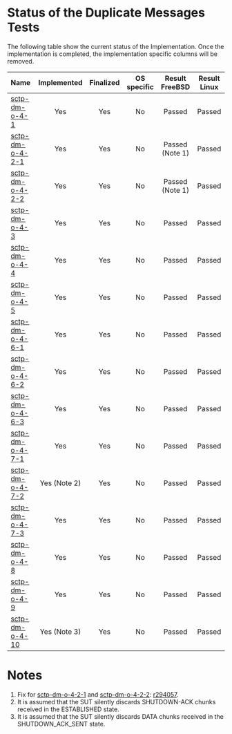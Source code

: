 # Status of the Duplicate Messages Tests

The following table show the current status of the Implementation. Once the implementation is completed, the implementation specific columns will be removed.

| Name                                                                                                                  | Implemented | Finalized  | OS specific | Result FreeBSD | Result Linux |
|:----------------------------------------------------------------------------------------------------------------------|:-----------:|:----------:|:-----------:|:--------------:|:------------:|
|[sctp-dm-o-4-1](sctp-dm-o-4-1.pkt     "Handling of INIT chunks in the COOKIE-WAIT state")                              | Yes         | Yes        | No          | Passed         | Passed       |
|[sctp-dm-o-4-2-1](sctp-dm-o-4-2-1.pkt "Handling of INIT chunks in the ESTABLISHED state")                              | Yes         | Yes        | No          | Passed (Note 1)| Passed       |
|[sctp-dm-o-4-2-2](sctp-dm-o-4-2-2.pkt "Handling of INIT chunks in the SHUTDOWN-ACK-SENT state")                        | Yes         | Yes        | No          | Passed (Note 1)| Passed       |
|[sctp-dm-o-4-3](sctp-dm-o-4-3.pkt     "Handling of INIT-ACK chunks in the COOKIE-ECHOED state")                        | Yes         | Yes        | No          | Passed         | Passed       |
|[sctp-dm-o-4-4](sctp-dm-o-4-4.pkt     "Handling of COOKIE-ACK chunks in the ESTABLISHED state")                        | Yes         | Yes        | No          | Passed         | Passed       |
|[sctp-dm-o-4-5](sctp-dm-o-4-5.pkt     "Handling of SHUTDOWN chunks in the SHUTDOWN-SENT state")                        | Yes         | Yes        | No          | Passed         | Passed       |
|[sctp-dm-o-4-6-1](sctp-dm-o-4-6-1.pkt "Handling of SHUTDOWN chunks in the COOKIE-WAIT state")                          | Yes         | Yes        | No          | Passed         | Passed       |
|[sctp-dm-o-4-6-2](sctp-dm-o-4-6-2.pkt "Handling of SHUTDOWN chunks in the CLOSED state")                               | Yes         | Yes        | No          | Passed         | Passed       |
|[sctp-dm-o-4-6-3](sctp-dm-o-4-6-3.pkt "Handling of SHUTDOWN chunks in the SHUTDOWN-SENT state (including T2 restart)") | Yes         | Yes        | No          | Passed         | Passed       |
|[sctp-dm-o-4-7-1](sctp-dm-o-4-7-1.pkt "Handling of SHUTDOWN-ACK chunks in the COOKIE-WAIT state")                      | Yes         | Yes        | No          | Passed         | Passed       |
|[sctp-dm-o-4-7-2](sctp-dm-o-4-7-2.pkt "Handling of SHUTDOWN-ACK chunks in the ESTABLISHED state")                      | Yes (Note 2)| Yes        | No          | Passed         | Passed       |
|[sctp-dm-o-4-7-3](sctp-dm-o-4-7-3.pkt "Handling of SHUTDOWN-ACK chunks in the SHUTDOWN-ACK-SENT state")                | Yes         | Yes        | No          | Passed         | Passed       |
|[sctp-dm-o-4-8](sctp-dm-o-4-8.pkt     "Handling of COOKIE-ECHO chunks with invalid MAC in the ESTABLISHED state")      | Yes         | Yes        | No          | Passed         | Passed       |
|[sctp-dm-o-4-9](sctp-dm-o-4-9.pkt     "Handling of SHUTDOWN-COMPLETE chunks in the COOKIE-WAIT state")                 | Yes         | Yes        | No          | Passed         | Passed       |
|[sctp-dm-o-4-10](sctp-dm-o-4-10.pkt   "Handling of DATA chunks in the SHUTDOWN-ACK-SENT state")                        | Yes (Note 3)| Yes        | No          | Passed         | Passed       |

# Notes
1. Fix for [sctp-dm-o-4-2-1](sctp-dm-o-4-2-1.pkt) and [sctp-dm-o-4-2-2](sctp-dm-o-4-2-2.pkt): [r294057](https://svnweb.freebsd.org/changeset/base/294057).
2. It is assumed that the SUT silently discards SHUTDOWN-ACK chunks received in the ESTABLISHED state.
3. It is assumed that the SUT silently discards DATA chunks received in the SHUTDOWN_ACK_SENT state.
